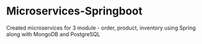 # Microservices-Springboot
Created microservices for 3 module - order, product, inventory using Spring along with MongoDB and PostgreSQL
